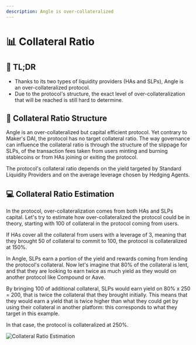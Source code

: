 ```yaml
---
description: Angle is over-collateralized
---
```


# 📊 Collateral Ratio

## 🔎 TL;DR

* Thanks to its two types of liquidity providers \(HAs and SLPs\), Angle is an over-collateralized protocol. 
* Due to the protocol's structure, the exact level of over-collateralization that will be reached is still hard to determine.

## 📐 Collateral Ratio Structure

Angle is an over-collateralized but capital efficient protocol. Yet contrary to Maker's DAI, the protocol has no target collateral ratio. The way governance can influence the collateral ratio is through the structure of the slippage for SLPs, of the transaction fees taken from users minting and burning stablecoins or from HAs joining or exiting the protocol.

The protocol's collateral ratio depends on the yield targeted by Standard Liquidity Providers and on the average leverage chosen by Hedging Agents.

## 💻 Collateral Ratio Estimation

In the protocol, over-collateralization comes from both HAs and SLPs capital. Let's try to estimate how over-collateralized the protocol could be in theory, starting with 100 of collateral in the protocol coming from users.

If HAs cover all the collateral from users with a leverage of 3, meaning that they brought 50 of collateral to commit to 100, the protocol is collateralized at 150%.

In Angle, SLPs earn a portion of the yield and rewards coming from lending the protocol's collateral. Now let's imagine that 80% of the collateral is lent, and that they are looking to earn twice as much yield as they would on another protocol like Compound or Aave.

By bringing 100 of additional collateral, SLPs would earn yield on 80% x 250 = 200, that is twice the collateral that they brought initially. This means that they would earn a yield that is twice higher than what they could get by using their collateral in another platform: this corresponds to what they target in this example.

In that case, the protocol is collateralized at 250%.

![Collateral Ratio Estimation ](../.gitbook/assets/collatratio.jpg)

